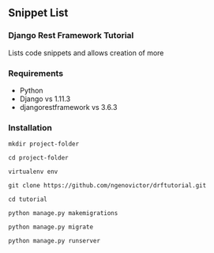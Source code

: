 ## Snippet List

### Django Rest Framework Tutorial
Lists code snippets and allows creation of more

### Requirements
* Python
* Django vs 1.11.3
* djangorestframework vs 3.6.3


### Installation
```engine='sh'
mkdir project-folder
```
```engine='sh'
cd project-folder
```
```engine='sh'
virtualenv env
```
```engine='sh'
git clone https://github.com/ngenovictor/drftutorial.git
```
```engine='sh'
cd tutorial
```
```engine='sh'
python manage.py makemigrations
```
```engine='sh'
python manage.py migrate
```
```engine='sh'
python manage.py runserver
```